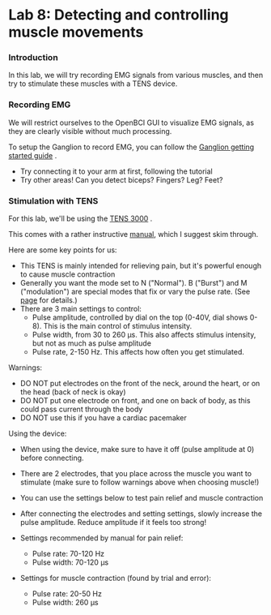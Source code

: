 # Lab 8: Detecting and controlling muscle movements

### Introduction
In this lab, we will try recording EMG signals from various muscles, and then try to stimulate these muscles with a TENS device.

### Recording EMG

We will restrict ourselves to the OpenBCI GUI to visualize EMG signals, as they are clearly visible without much processing.

To setup the Ganglion to record EMG, you can follow the [Ganglion getting started guide](http://docs.openbci.com/Tutorials/02-Ganglion_Getting%20Started_Guide#ganglion-getting-started-guide-connect-for-emg) .

- Try connecting it to your arm at first, following the tutorial
- Try other areas! Can you detect biceps? Fingers? Leg? Feet? 

### Stimulation with TENS

For this lab, we'll be using the [TENS 3000](https://www.tenspros.com/tens-3000-analogue-tens-unit-dt3002.html) .

This comes with a rather instructive [manual](https://www.tenspros.com/assets/images/manuals/TENS-3000-dt3002-Manual.pdf), which I suggest skim through.

Here are some key points for us:
- This TENS is mainly intended for relieving pain, but it's powerful enough to cause muscle contraction
- Generally you want the mode set to N ("Normal"). B ("Burst") and M ("modulation") are special modes that fix or vary the pulse rate. (See [page](https://www.tenspros.com/tens-3000-analogue-tens-unit-dt3002.html) for details.)
- There are 3 main settings to control:
    - Pulse amplitude, controlled by dial on the top (0-40V, dial shows 0-8). This is the main control of stimulus intensity.
    - Pulse width, from 30 to 260 μs. This also affects stimulus intensity, but not as much as pulse amplitude
    - Pulse rate, 2-150 Hz. This affects how often you get stimulated. 

Warnings:
- DO NOT put electrodes on the front of the neck, around the heart, or on the head (back of neck is okay)
- DO NOT put one electrode on front, and one on back of body, as this could pass current through the body
- DO NOT use this if you have a cardiac pacemaker

Using the device:
- When using the device, make sure to have it off (pulse amplitude at 0) before connecting. 
- There are 2 electrodes, that you place across the muscle you want to stimulate (make sure to follow warnings above when choosing muscle!)
- You can use the settings below to test pain relief and muscle contraction
- After connecting the electrodes and setting settings, slowly increase the pulse amplitude. Reduce amplitude if it feels too strong!

- Settings recommended by manual for pain relief:
    - Pulse rate: 70-120 Hz
    - Pulse width: 70-120 μs
- Settings for muscle contraction (found by trial and error):
    - Pulse rate: 20-50 Hz
    - Pulse width: 260 μs

    
